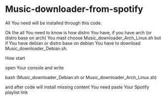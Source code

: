 # Music-downloader-from-spotify

All You need will be installed through this code. 

Ok the all You need to know is how distro You have, if you have arch (or distro base on arch) 
You mast choose Music_downloader_Arch_Linux.sh but if You have debian or distro base on debian
You have to download Music_downloader_Debian.sh.


How start 

open Your console and write 

bash (Music_downloader_Debian.sh or Music_downloader_Arch_Linux.sh)

and after code will install missing content You need paste Your Spotify playlist link
